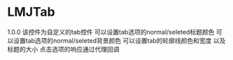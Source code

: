 # LMJTab
1.0.0
该控件为自定义的tab控件
可以设置tab选项的normal/seleted标题颜色
可以设置tab选项的normal/seleted背景颜色
可以设置tab的轮廓线颜色和宽度
以及标题的大小
点击选项的响应通过代理回调